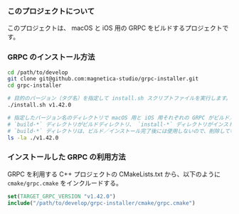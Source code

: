 ### このプロジェクトについて

このプロジェクトは、 macOS と iOS 用の GRPC をビルドするプロジェクトです。

### GRPC のインストール方法

```sh
cd /path/to/develop
git clone git@github.com:magnetica-studio/grpc-installer.git
cd grpc-installer

# 目的のバージョン（タグ名）を指定して install.sh スクリプトファイルを実行します。
./install.sh v1.42.0

# 指定したバージョン名のディレクトリで macOS 用と iOS 用それぞれの GRPC がビルド／インストールされます。
# `build-*` ディレクトリがビルドディレクトリ、 `install-*` ディレクトリがインストールディレクトリになります。
# `build-*` ディレクトリは、ビルド／インストール完了後には使用しないので、削除しても問題ありません。
ls -la ./v1.42.0
```

### インストールした GRPC の利用方法

GRPC を利用する C++ プロジェクトの CMakeLists.txt から、以下のように `cmake/grpc.cmake` をインクルードする。

```cmake
set(TARGET_GRPC_VERSION "v1.42.0")
include("/path/to/develop/grpc-installer/cmake/grpc.cmake")
```

